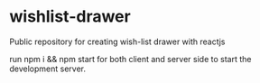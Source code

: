 # wishlist-drawer
Public repository for creating wish-list drawer with reactjs

run npm i && npm start for both client and server side to start the development server.
